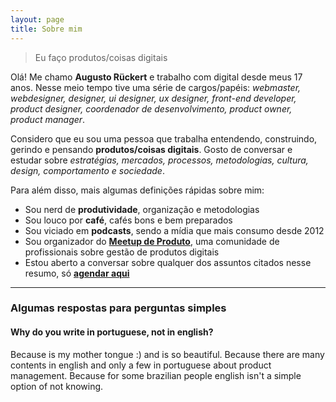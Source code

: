 ```yaml
---
layout: page
title: Sobre mim
---
```


> Eu faço produtos/coisas digitais

Olá! Me chamo **Augusto Rückert** e trabalho com digital desde meus 17 anos. Nesse meio tempo tive uma série de cargos/papéis: _webmaster, webdesigner, designer, ui designer, ux designer, front-end developer, product designer, coordenador de desenvolvimento, product owner, product manager_.

Considero que eu sou uma pessoa que trabalha entendendo, construindo, gerindo e pensando **produtos/coisas digitais**. Gosto de conversar e estudar sobre _estratégias, mercados, processos, metodologias, cultura, design, comportamento e sociedade_.

Para além disso, mais algumas definições rápidas sobre mim:

- Sou nerd de **produtividade**, organização e metodologias
- Sou louco por **café**, cafés bons e bem preparados
- Sou viciado em **podcasts**, sendo a mídia que mais consumo desde 2012
- Sou organizador do [**Meetup de Produto**](https://www.meetup.com/pt-BR/meetupdeproduto/), uma comunidade de profissionais sobre gestão de produtos digitais
- Estou aberto a conversar sobre qualquer dos assuntos citados nesse resumo, só [**agendar aqui**](https://calendly.com/augustoruckert/conversar)

---

### Algumas respostas para perguntas simples

#### Why do you write in portuguese, not in english?

Because is my mother tongue :) and is so beautiful. Because there are many contents in english and only a few in portuguese about product management. Because for some brazilian people english isn't a simple option of not knowing.
